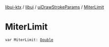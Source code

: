 [libui-ktx](../../index.md) / [libui](../index.md) / [uiDrawStrokeParams](index.md) / [MiterLimit](./-miter-limit.md)

# MiterLimit

`var MiterLimit: `[`Double`](https://kotlinlang.org/api/latest/jvm/stdlib/kotlin/-double/index.html)